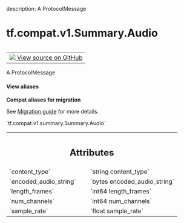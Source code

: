 description: A ProtocolMessage

<div itemscope itemtype="http://developers.google.com/ReferenceObject">
<meta itemprop="name" content="tf.compat.v1.Summary.Audio" />
<meta itemprop="path" content="Stable" />
</div>

# tf.compat.v1.Summary.Audio

<!-- Insert buttons and diff -->

<table class="tfo-notebook-buttons tfo-api nocontent" align="left">
<td>
  <a target="_blank" href="https://github.com/tensorflow/tensorflow/blob/r2.2/tensorflow/core/framework/summary.proto">
    <img src="https://www.tensorflow.org/images/GitHub-Mark-32px.png" />
    View source on GitHub
  </a>
</td>
</table>



A ProtocolMessage

<section class="expandable">
  <h4 class="showalways">View aliases</h4>
  <p>
<b>Compat aliases for migration</b>
<p>See
<a href="https://www.tensorflow.org/guide/migrate">Migration guide</a> for
more details.</p>
<p>`tf.compat.v1.summary.Summary.Audio`</p>
</p>
</section>

<!-- Placeholder for "Used in" -->




<!-- Tabular view -->
 <table class="responsive fixed orange">
<colgroup><col width="214px"><col></colgroup>
<tr><th colspan="2"><h2 class="add-link">Attributes</h2></th></tr>

<tr>
<td>
`content_type`
</td>
<td>
`string content_type`
</td>
</tr><tr>
<td>
`encoded_audio_string`
</td>
<td>
`bytes encoded_audio_string`
</td>
</tr><tr>
<td>
`length_frames`
</td>
<td>
`int64 length_frames`
</td>
</tr><tr>
<td>
`num_channels`
</td>
<td>
`int64 num_channels`
</td>
</tr><tr>
<td>
`sample_rate`
</td>
<td>
`float sample_rate`
</td>
</tr>
</table>



